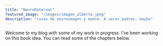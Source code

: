 ```yaml
---
title: "NeuroMaternal"
featured_image: "/images/imagen_alberto.jpeg"
description: "cosas de neuroimagen y madre. A veces padres, maybe"
---
```

Welcome to my blog with some of my work in progress. I've been working on this book idea. You can read some of the chapters below.
